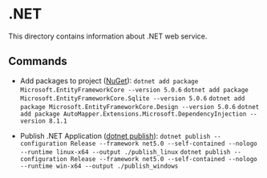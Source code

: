 # .NET

This directory contains information about .NET web service.

## Commands

- Add packages to project ([NuGet](https://www.nuget.org)):
`dotnet add package Microsoft.EntityFrameworkCore --version 5.0.6`
`dotnet add package Microsoft.EntityFrameworkCore.Sqlite --version 5.0.6`
`dotnet add package Microsoft.EntityFrameworkCore.Design --version 5.0.6`
`dotnet add package AutoMapper.Extensions.Microsoft.DependencyInjection --version 8.1.1`

- Publish .NET Application ([dotnet publish](https://docs.microsoft.com/en-us/dotnet/core/tools/dotnet-publish)):
`dotnet publish --configuration Release --framework net5.0 --self-contained --nologo --runtime linux-x64 --output ./publish_linux`
`dotnet publish --configuration Release --framework net5.0 --self-contained --nologo --runtime win-x64 --output ./publish_windows`
